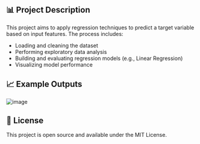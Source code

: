 
## 📊 Project Description

This project aims to apply regression techniques to predict a target variable based on input features. The process includes:

- Loading and cleaning the dataset
- Performing exploratory data analysis
- Building and evaluating regression models (e.g., Linear Regression)
- Visualizing model performance

## 📈 Example Outputs

![image](https://github.com/user-attachments/assets/bc995bbb-cf65-41b3-b2c1-0a7416061336)


## 📝 License

This project is open source and available under the MIT License.
